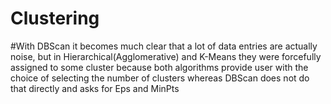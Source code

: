 # Clustering
#With DBScan it becomes much clear that a lot of data entries are actually noise, but in Hierarchical(Agglomerative) and K-Means they were forcefully assigned to some cluster because both algorithms provide user with the choice of selecting the number of clusters whereas DBScan does not do that directly and asks for Eps and MinPts
